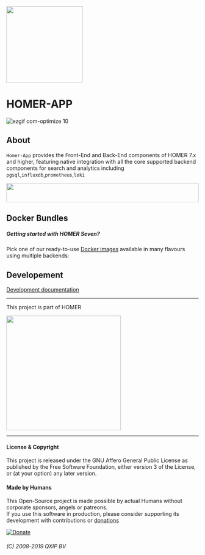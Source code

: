 <img src="https://user-images.githubusercontent.com/1423657/55069501-8348c400-5084-11e9-9931-fefe0f9874a7.png" width=200/>

# HOMER-APP
![ezgif com-optimize 10](https://user-content.gitlab-static.net/d5f1ab82b0eb2b06e123bd7f3ae46ced5e9759d7/68747470733a2f2f692e696d6775722e636f6d2f59763965394f4c2e676966)


## About
`Homer-App` provides the Front-End and Back-End components of HOMER 7.x and higher, featuring native integration with all the core supported backend components for search and analytics including `pgsql`,`influxdb`,`prometheus`,`loki`

<img src="http://i.imgur.com/9AN08au.gif" width=100% height=50 >

## Docker Bundles
##### Getting started with HOMER Seven?
Pick one of our ready-to-use [Docker images](https://github.com/sipcapture/homer7-docker) available in many flavours using multiple backends:


## Developement
[Development documentation](docs/dev/README.md)


---

This project is part of HOMER

<img src="https://camo.githubusercontent.com/c287bf83f8d5969635b5bed047a3e70854bc1840/687474703a2f2f736970636170747572652e6f72672f646174612f696d616765732f736970636170747572655f6865616465722e706e67" width=300>

----

#### License & Copyright
This project is released under the GNU Affero General Public License as published by the Free Software Foundation, either version 3 of the License, or (at your option) any later version. 

#### Made by Humans
This Open-Source project is made possible by actual Humans without corporate sponsors, angels or patreons.<br>
If you use this software in production, please consider supporting its development with contributions or [donations](https://www.paypal.com/cgi-bin/webscr?cmd=_donations&business=donation%40sipcapture%2eorg&lc=US&item_name=SIPCAPTURE&no_note=0&currency_code=EUR&bn=PP%2dDonationsBF%3abtn_donateCC_LG%2egif%3aNonHostedGuest)

[![Donate](https://www.paypalobjects.com/en_US/i/btn/btn_donateCC_LG.gif)](https://www.paypal.com/cgi-bin/webscr?cmd=_donations&business=donation%40sipcapture%2eorg&lc=US&item_name=SIPCAPTURE&no_note=0&currency_code=EUR&bn=PP%2dDonationsBF%3abtn_donateCC_LG%2egif%3aNonHostedGuest) 

###### (C) 2008-2019 QXIP BV

